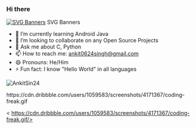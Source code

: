 ###  Hi there
[![SVG Banners](https://svg-banners.vercel.app/api?type=origin&text1=Hi%20%This%20%Is%20%Ankit%20SVG%20🤠&text2=💖%20Open%20Source&width=800&height=400)](https://github.com/Akshay090/svg-banners)
SVG Banners


- 🌱 I’m currently learning Android Java
- 👯 I’m looking to collaborate on any Open Source Projects
- 💬 Ask me about C, Python
- 📫 How to reach me: ankit0624singh@gmail.com
- 😄 Pronouns: He/Him
- ⚡ Fun fact: I know "Hello World" in all languages
<p align=“center”> <img src=https://github-readme-stats.vercel.app/api?username=AnkitSin24&show_icons=true alt=AnkitSin24 /> </p>
https://cdn.dribbble.com/users/1059583/screenshots/4171367/coding-freak.gif

< https://cdn.dribbble.com/users/1059583/screenshots/4171367/coding-freak.gif/>

